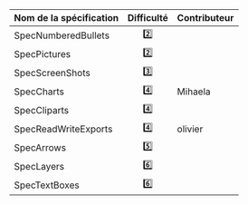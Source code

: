 | Nom de la spécification | Difficulté | Contributeur |
| ----------------------- | :--------: | ------------ |
| SpecNumberedBullets     | :two:      |              |
| SpecPictures            | :two:      |              |
| SpecScreenShots         | :three:    |              |
| SpecCharts              | :four:     | Mihaela             |
| SpecCliparts            | :four:     |              |
| SpecReadWriteExports    | :four:     | olivier |
| SpecArrows              | :five:     |              |
| SpecLayers              | :six:      |              |
| SpecTextBoxes           | :six:      |              |
